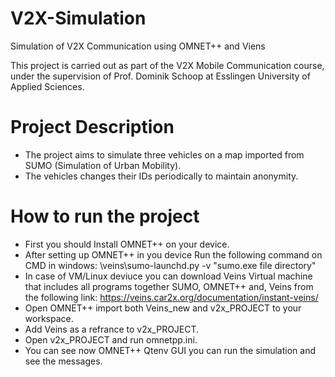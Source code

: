 # V2X-Simulation
Simulation of V2X Communication using OMNET++ and Viens

This project is carried out as part of the V2X Mobile Communication course, under the supervision of Prof. Dominik Schoop at Esslingen University of Applied Sciences.

# Project Description 
- The project aims to simulate three vehicles on a map imported from SUMO (Simulation of Urban Mobility).
- The vehicles changes their IDs periodically to maintain anonymity.

# How to run the project
- First you should Install OMNET++ on your device.
- After setting up OMNET++ in you device Run the following command on CMD in windows: \veins\sumo-launchd.py -v "sumo.exe file directory"
- In case of VM/Linux deviuce you can download Veins Virtual machine that includes all programs together SUMO, OMNET++ and, Veins from the following link: https://veins.car2x.org/documentation/instant-veins/
- Open OMNET++ import both Veins_new and v2x_PROJECT to your workspace.
- Add Veins as a refrance to v2x_PROJECT.
- Open v2x_PROJECT and run omnetpp.ini.
- You can see now OMNET++ Qtenv GUI you can run the simulation and see the messages.


